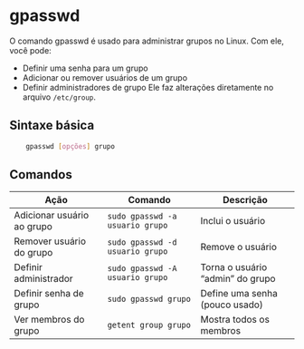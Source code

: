 # gpasswd

O comando gpasswd é usado para administrar grupos no Linux. Com ele, você pode:
* Definir uma senha para um grupo
* Adicionar ou remover usuários de um grupo
* Definir administradores de grupo
Ele faz alterações diretamente no arquivo `/etc/group`.

## Sintaxe básica
```bash
    gpasswd [opções] grupo
```

## Comandos

| Ação                       | Comando                         | Descrição                        |
| -------------------------- | ------------------------------- | -------------------------------- |
| Adicionar usuário ao grupo | `sudo gpasswd -a usuario grupo` | Inclui o usuário                 |
| Remover usuário do grupo   | `sudo gpasswd -d usuario grupo` | Remove o usuário                 |
| Definir administrador      | `sudo gpasswd -A usuario grupo` | Torna o usuário “admin” do grupo |
| Definir senha de grupo     | `sudo gpasswd grupo`            | Define uma senha (pouco usado)   |
| Ver membros do grupo       | `getent group grupo`            | Mostra todos os membros          |

